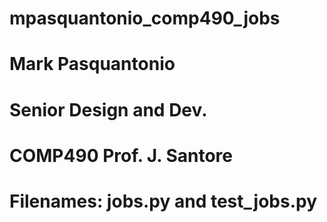 # mpasquantonio_comp490_jobs
# Mark Pasquantonio
# Senior Design and Dev.
# COMP490 Prof. J. Santore
# Filenames: jobs.py and test_jobs.py
